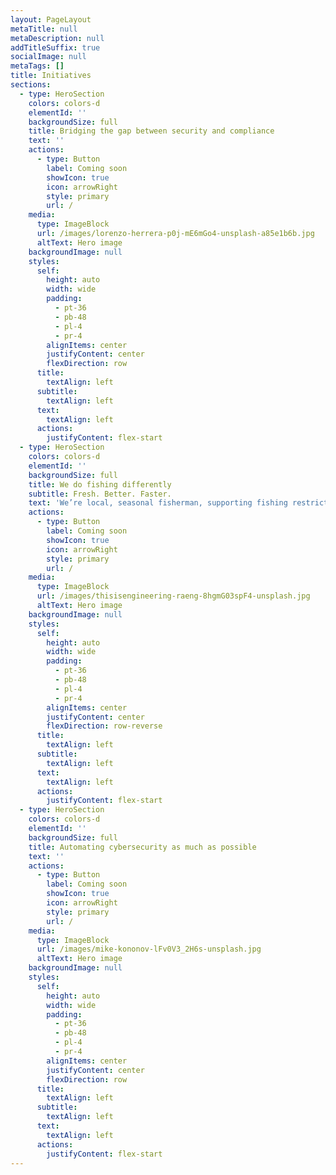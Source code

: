 ```yaml
---
layout: PageLayout
metaTitle: null
metaDescription: null
addTitleSuffix: true
socialImage: null
metaTags: []
title: Initiatives
sections:
  - type: HeroSection
    colors: colors-d
    elementId: ''
    backgroundSize: full
    title: Bridging the gap between security and compliance
    text: ''
    actions:
      - type: Button
        label: Coming soon
        showIcon: true
        icon: arrowRight
        style: primary
        url: /
    media:
      type: ImageBlock
      url: /images/lorenzo-herrera-p0j-mE6mGo4-unsplash-a85e1b6b.jpg
      altText: Hero image
    backgroundImage: null
    styles:
      self:
        height: auto
        width: wide
        padding:
          - pt-36
          - pb-48
          - pl-4
          - pr-4
        alignItems: center
        justifyContent: center
        flexDirection: row
      title:
        textAlign: left
      subtitle:
        textAlign: left
      text:
        textAlign: left
      actions:
        justifyContent: flex-start
  - type: HeroSection
    colors: colors-d
    elementId: ''
    backgroundSize: full
    title: We do fishing differently
    subtitle: Fresh. Better. Faster.
    text: 'We’re local, seasonal fisherman, supporting fishing restrictions.'
    actions:
      - type: Button
        label: Coming soon
        showIcon: true
        icon: arrowRight
        style: primary
        url: /
    media:
      type: ImageBlock
      url: /images/thisisengineering-raeng-8hgmG03spF4-unsplash.jpg
      altText: Hero image
    backgroundImage: null
    styles:
      self:
        height: auto
        width: wide
        padding:
          - pt-36
          - pb-48
          - pl-4
          - pr-4
        alignItems: center
        justifyContent: center
        flexDirection: row-reverse
      title:
        textAlign: left
      subtitle:
        textAlign: left
      text:
        textAlign: left
      actions:
        justifyContent: flex-start
  - type: HeroSection
    colors: colors-d
    elementId: ''
    backgroundSize: full
    title: Automating cybersecurity as much as possible
    text: ''
    actions:
      - type: Button
        label: Coming soon
        showIcon: true
        icon: arrowRight
        style: primary
        url: /
    media:
      type: ImageBlock
      url: /images/mike-kononov-lFv0V3_2H6s-unsplash.jpg
      altText: Hero image
    backgroundImage: null
    styles:
      self:
        height: auto
        width: wide
        padding:
          - pt-36
          - pb-48
          - pl-4
          - pr-4
        alignItems: center
        justifyContent: center
        flexDirection: row
      title:
        textAlign: left
      subtitle:
        textAlign: left
      text:
        textAlign: left
      actions:
        justifyContent: flex-start
---
```

